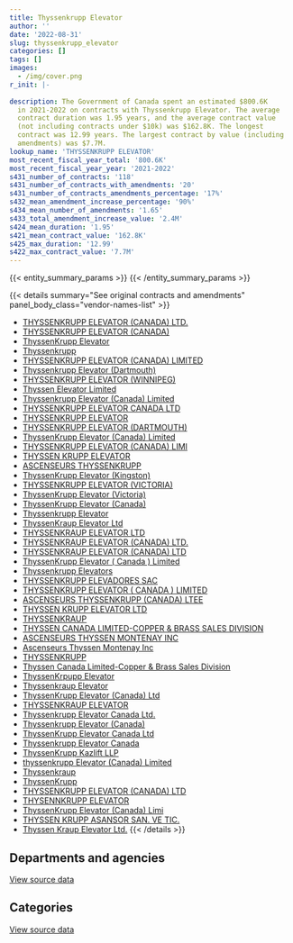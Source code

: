 ```yaml
---
title: Thyssenkrupp Elevator
author: ''
date: '2022-08-31'
slug: thyssenkrupp_elevator
categories: []
tags: []
images:
  - /img/cover.png
r_init: |-
  
description: The Government of Canada spent an estimated $800.6K
  in 2021-2022 on contracts with Thyssenkrupp Elevator. The average
  contract duration was 1.95 years, and the average contract value
  (not including contracts under $10k) was $162.8K. The longest
  contract was 12.99 years. The largest contract by value (including
  amendments) was $7.7M.
lookup_name: 'THYSSENKRUPP ELEVATOR'
most_recent_fiscal_year_total: '800.6K'
most_recent_fiscal_year_year: '2021-2022'
s431_number_of_contracts: '118'
s431_number_of_contracts_with_amendments: '20'
s431_number_of_contracts_amendments_percentage: '17%'
s432_mean_amendment_increase_percentage: '90%'
s434_mean_number_of_amendments: '1.65'
s433_total_amendment_increase_value: '2.4M'
s424_mean_duration: '1.95'
s421_mean_contract_value: '162.8K'
s425_max_duration: '12.99'
s422_max_contract_value: '7.7M'
---
```


<script src="/rmarkdown-libs/htmlwidgets/htmlwidgets.js"></script>
<link href="/rmarkdown-libs/datatables-css/datatables-crosstalk.css" rel="stylesheet" />
<script src="/rmarkdown-libs/datatables-binding/datatables.js"></script>
<script src="/rmarkdown-libs/jquery/jquery-3.6.0.min.js"></script>
<link href="/rmarkdown-libs/dt-core-bootstrap/css/dataTables.bootstrap.min.css" rel="stylesheet" />
<link href="/rmarkdown-libs/dt-core-bootstrap/css/dataTables.bootstrap.extra.css" rel="stylesheet" />
<script src="/rmarkdown-libs/dt-core-bootstrap/js/jquery.dataTables.min.js"></script>
<script src="/rmarkdown-libs/dt-core-bootstrap/js/dataTables.bootstrap.min.js"></script>
<link href="/rmarkdown-libs/crosstalk/css/crosstalk.min.css" rel="stylesheet" />
<script src="/rmarkdown-libs/crosstalk/js/crosstalk.min.js"></script>
<script src="/rmarkdown-libs/htmlwidgets/htmlwidgets.js"></script>
<link href="/rmarkdown-libs/datatables-css/datatables-crosstalk.css" rel="stylesheet" />
<script src="/rmarkdown-libs/datatables-binding/datatables.js"></script>
<script src="/rmarkdown-libs/jquery/jquery-3.6.0.min.js"></script>
<link href="/rmarkdown-libs/dt-core-bootstrap/css/dataTables.bootstrap.min.css" rel="stylesheet" />
<link href="/rmarkdown-libs/dt-core-bootstrap/css/dataTables.bootstrap.extra.css" rel="stylesheet" />
<script src="/rmarkdown-libs/dt-core-bootstrap/js/jquery.dataTables.min.js"></script>
<script src="/rmarkdown-libs/dt-core-bootstrap/js/dataTables.bootstrap.min.js"></script>
<link href="/rmarkdown-libs/crosstalk/css/crosstalk.min.css" rel="stylesheet" />
<script src="/rmarkdown-libs/crosstalk/js/crosstalk.min.js"></script>

{{< entity_summary_params >}}
{{< /entity_summary_params >}}

{{< details summary="See original contracts and amendments" panel_body_class="vendor-names-list" >}}
- [THYSSENKRUPP ELEVATOR (CANADA) LTD.](https://search.open.canada.ca/en/ct/?sort=contract_value_f%20desc&page=1&search_text=%22THYSSENKRUPP%20ELEVATOR%20%28CANADA%29%20LTD.%22)
- [THYSSENKRUPP ELEVATOR (CANADA)](https://search.open.canada.ca/en/ct/?sort=contract_value_f%20desc&page=1&search_text=%22THYSSENKRUPP%20ELEVATOR%20%28CANADA%29%22)
- [ThyssenKrupp Elevator](https://search.open.canada.ca/en/ct/?sort=contract_value_f%20desc&page=1&search_text=%22ThyssenKrupp%20Elevator%22)
- [Thyssenkrupp](https://search.open.canada.ca/en/ct/?sort=contract_value_f%20desc&page=1&search_text=%22Thyssenkrupp%22)
- [THYSSENKRUPP ELEVATOR (CANADA) LIMITED](https://search.open.canada.ca/en/ct/?sort=contract_value_f%20desc&page=1&search_text=%22THYSSENKRUPP%20ELEVATOR%20%28CANADA%29%20LIMITED%22)
- [Thyssenkrupp Elevator (Dartmouth)](https://search.open.canada.ca/en/ct/?sort=contract_value_f%20desc&page=1&search_text=%22Thyssenkrupp%20Elevator%20%28Dartmouth%29%22)
- [THYSSENKRUPP ELEVATOR (WINNIPEG)](https://search.open.canada.ca/en/ct/?sort=contract_value_f%20desc&page=1&search_text=%22THYSSENKRUPP%20ELEVATOR%20%28WINNIPEG%29%22)
- [Thyssen Elevator Limited](https://search.open.canada.ca/en/ct/?sort=contract_value_f%20desc&page=1&search_text=%22Thyssen%20Elevator%20Limited%22)
- [Thyssenkrupp Elevator (Canada) Limited](https://search.open.canada.ca/en/ct/?sort=contract_value_f%20desc&page=1&search_text=%22Thyssenkrupp%20Elevator%20%28Canada%29%20Limited%22)
- [THYSSENKRUPP ELEVATOR CANADA LTD](https://search.open.canada.ca/en/ct/?sort=contract_value_f%20desc&page=1&search_text=%22THYSSENKRUPP%20ELEVATOR%20CANADA%20LTD%22)
- [THYSSENKRUPP ELEVATOR](https://search.open.canada.ca/en/ct/?sort=contract_value_f%20desc&page=1&search_text=%22THYSSENKRUPP%20ELEVATOR%22)
- [THYSSENKRUPP ELEVATOR (DARTMOUTH)](https://search.open.canada.ca/en/ct/?sort=contract_value_f%20desc&page=1&search_text=%22THYSSENKRUPP%20ELEVATOR%20%28DARTMOUTH%29%22)
- [ThyssenKrupp Elevator (Canada) Limited](https://search.open.canada.ca/en/ct/?sort=contract_value_f%20desc&page=1&search_text=%22ThyssenKrupp%20Elevator%20%28Canada%29%20Limited%22)
- [THYSSENKRUPP ELEVATOR (CANADA) LIMI](https://search.open.canada.ca/en/ct/?sort=contract_value_f%20desc&page=1&search_text=%22THYSSENKRUPP%20ELEVATOR%20%28CANADA%29%20LIMI%22)
- [THYSSEN KRUPP ELEVATOR](https://search.open.canada.ca/en/ct/?sort=contract_value_f%20desc&page=1&search_text=%22THYSSEN%20KRUPP%20ELEVATOR%22)
- [ASCENSEURS THYSSENKRUPP](https://search.open.canada.ca/en/ct/?sort=contract_value_f%20desc&page=1&search_text=%22ASCENSEURS%20THYSSENKRUPP%22)
- [ThyssenKrupp Elevator (Kingston)](https://search.open.canada.ca/en/ct/?sort=contract_value_f%20desc&page=1&search_text=%22ThyssenKrupp%20Elevator%20%28Kingston%29%22)
- [THYSSENKRUPP ELEVATOR (VICTORIA)](https://search.open.canada.ca/en/ct/?sort=contract_value_f%20desc&page=1&search_text=%22THYSSENKRUPP%20ELEVATOR%20%28VICTORIA%29%22)
- [ThyssenKrupp Elevator (Victoria)](https://search.open.canada.ca/en/ct/?sort=contract_value_f%20desc&page=1&search_text=%22ThyssenKrupp%20Elevator%20%28Victoria%29%22)
- [ThyssenKrupp Elevator (Canada)](https://search.open.canada.ca/en/ct/?sort=contract_value_f%20desc&page=1&search_text=%22ThyssenKrupp%20Elevator%20%28Canada%29%22)
- [Thyssenkrupp Elevator](https://search.open.canada.ca/en/ct/?sort=contract_value_f%20desc&page=1&search_text=%22Thyssenkrupp%20Elevator%22)
- [ThyssenKraup Elevator Ltd](https://search.open.canada.ca/en/ct/?sort=contract_value_f%20desc&page=1&search_text=%22ThyssenKraup%20Elevator%20Ltd%22)
- [THYSSENKRAUP ELEVATOR LTD](https://search.open.canada.ca/en/ct/?sort=contract_value_f%20desc&page=1&search_text=%22THYSSENKRAUP%20ELEVATOR%20LTD%22)
- [THYSSENKRAUP ELEVATOR (CANADA) LTD.](https://search.open.canada.ca/en/ct/?sort=contract_value_f%20desc&page=1&search_text=%22THYSSENKRAUP%20ELEVATOR%20%28CANADA%29%20LTD.%22)
- [THYSSENKRAUP ELEVATOR (CANADA) LTD](https://search.open.canada.ca/en/ct/?sort=contract_value_f%20desc&page=1&search_text=%22THYSSENKRAUP%20ELEVATOR%20%28CANADA%29%20LTD%22)
- [ThyssenKrupp Elevator ( Canada ) Limited](https://search.open.canada.ca/en/ct/?sort=contract_value_f%20desc&page=1&search_text=%22ThyssenKrupp%20Elevator%20%28%20Canada%20%29%20Limited%22)
- [Thyssenkrupp Elevators](https://search.open.canada.ca/en/ct/?sort=contract_value_f%20desc&page=1&search_text=%22Thyssenkrupp%20Elevators%22)
- [THYSSENKRUPP ELEVADORES SAC](https://search.open.canada.ca/en/ct/?sort=contract_value_f%20desc&page=1&search_text=%22THYSSENKRUPP%20ELEVADORES%20SAC%22)
- [THYSSENKRUPP ELEVATOR ( CANADA ) LIMITED](https://search.open.canada.ca/en/ct/?sort=contract_value_f%20desc&page=1&search_text=%22THYSSENKRUPP%20ELEVATOR%20%28%20CANADA%20%29%20LIMITED%22)
- [ASCENSEURS THYSSENKRUPP (CANADA) LTEE](https://search.open.canada.ca/en/ct/?sort=contract_value_f%20desc&page=1&search_text=%22ASCENSEURS%20THYSSENKRUPP%20%28CANADA%29%20LTEE%22)
- [THYSSEN KRUPP ELEVATOR LTD](https://search.open.canada.ca/en/ct/?sort=contract_value_f%20desc&page=1&search_text=%22THYSSEN%20KRUPP%20ELEVATOR%20LTD%22)
- [THYSSENKRAUP](https://search.open.canada.ca/en/ct/?sort=contract_value_f%20desc&page=1&search_text=%22THYSSENKRAUP%22)
- [THYSSEN CANADA LIMITED-COPPER & BRASS SALES DIVISION](https://search.open.canada.ca/en/ct/?sort=contract_value_f%20desc&page=1&search_text=%22THYSSEN%20CANADA%20LIMITED-COPPER%20%26%20BRASS%20SALES%20DIVISION%22)
- [ASCENSEURS THYSSEN MONTENAY INC](https://search.open.canada.ca/en/ct/?sort=contract_value_f%20desc&page=1&search_text=%22ASCENSEURS%20THYSSEN%20MONTENAY%20INC%22)
- [Ascenseurs Thyssen Montenay Inc](https://search.open.canada.ca/en/ct/?sort=contract_value_f%20desc&page=1&search_text=%22Ascenseurs%20Thyssen%20Montenay%20Inc%22)
- [THYSSENKRUPP](https://search.open.canada.ca/en/ct/?sort=contract_value_f%20desc&page=1&search_text=%22THYSSENKRUPP%22)
- [Thyssen Canada Limited-Copper & Brass Sales Division](https://search.open.canada.ca/en/ct/?sort=contract_value_f%20desc&page=1&search_text=%22Thyssen%20Canada%20Limited-Copper%20%26%20Brass%20Sales%20Division%22)
- [ThyssenKrpupp Elevator](https://search.open.canada.ca/en/ct/?sort=contract_value_f%20desc&page=1&search_text=%22ThyssenKrpupp%20Elevator%22)
- [Thyssenkraup Elevator](https://search.open.canada.ca/en/ct/?sort=contract_value_f%20desc&page=1&search_text=%22Thyssenkraup%20Elevator%22)
- [ThyssenKrupp Elevator (Canada) Ltd](https://search.open.canada.ca/en/ct/?sort=contract_value_f%20desc&page=1&search_text=%22ThyssenKrupp%20Elevator%20%28Canada%29%20Ltd%22)
- [THYSSENKRAUP ELEVATOR](https://search.open.canada.ca/en/ct/?sort=contract_value_f%20desc&page=1&search_text=%22THYSSENKRAUP%20ELEVATOR%22)
- [Thyssenkrupp Elevator Canada Ltd.](https://search.open.canada.ca/en/ct/?sort=contract_value_f%20desc&page=1&search_text=%22Thyssenkrupp%20Elevator%20Canada%20Ltd.%22)
- [Thyssenkrupp Elevator (Canada)](https://search.open.canada.ca/en/ct/?sort=contract_value_f%20desc&page=1&search_text=%22Thyssenkrupp%20Elevator%20%28Canada%29%22)
- [ThyssenKrupp Elevator Canada Ltd](https://search.open.canada.ca/en/ct/?sort=contract_value_f%20desc&page=1&search_text=%22ThyssenKrupp%20Elevator%20Canada%20Ltd%22)
- [Thyssenkrupp Elevator Canada](https://search.open.canada.ca/en/ct/?sort=contract_value_f%20desc&page=1&search_text=%22Thyssenkrupp%20Elevator%20Canada%22)
- [ThyssenKrupp Kazlift LLP](https://search.open.canada.ca/en/ct/?sort=contract_value_f%20desc&page=1&search_text=%22ThyssenKrupp%20Kazlift%20LLP%22)
- [thyssenkrupp Elevator (Canada) Limited](https://search.open.canada.ca/en/ct/?sort=contract_value_f%20desc&page=1&search_text=%22thyssenkrupp%20Elevator%20%28Canada%29%20Limited%22)
- [Thyssenkraup](https://search.open.canada.ca/en/ct/?sort=contract_value_f%20desc&page=1&search_text=%22Thyssenkraup%22)
- [ThyssenKrupp](https://search.open.canada.ca/en/ct/?sort=contract_value_f%20desc&page=1&search_text=%22ThyssenKrupp%22)
- [THYSSENKRUPP ELEVATOR (CANADA) LTD](https://search.open.canada.ca/en/ct/?sort=contract_value_f%20desc&page=1&search_text=%22THYSSENKRUPP%20ELEVATOR%20%28CANADA%29%20LTD%22)
- [THYSENNKRUPP ELEVATOR](https://search.open.canada.ca/en/ct/?sort=contract_value_f%20desc&page=1&search_text=%22THYSENNKRUPP%20ELEVATOR%22)
- [ThyssenKrupp Elevator (Canada) Limi](https://search.open.canada.ca/en/ct/?sort=contract_value_f%20desc&page=1&search_text=%22ThyssenKrupp%20Elevator%20%28Canada%29%20Limi%22)
- [THYSSEN KRUPP ASANSOR SAN. VE TIC.](https://search.open.canada.ca/en/ct/?sort=contract_value_f%20desc&page=1&search_text=%22THYSSEN%20KRUPP%20ASANSOR%20SAN.%20VE%20TIC.%22)
- [Thyssen Kraup Elevator Ltd.](https://search.open.canada.ca/en/ct/?sort=contract_value_f%20desc&page=1&search_text=%22Thyssen%20Kraup%20Elevator%20Ltd.%22)
{{< /details >}}

## Departments and agencies

<div id="htmlwidget-1" style="width:100%;height:auto;" class="datatables html-widget"></div>
<script type="application/json" data-for="htmlwidget-1">{"x":{"style":"bootstrap","filter":"none","vertical":false,"data":[["<a href=\"/departments/aafc-aac/\">Agriculture and Agri-Food Canada<\/a>","<a href=\"/departments/cfia-acia/\">Canadian Food Inspection Agency<\/a>","<a href=\"/departments/csa-asc/\">Canadian Space Agency<\/a>","<a href=\"/departments/csc-scc/\">Correctional Service of Canada<\/a>","<a href=\"/departments/dfatd-maecd/\">Global Affairs Canada<\/a>","<a href=\"/departments/dfo-mpo/\">Fisheries and Oceans Canada<\/a>","<a href=\"/departments/dnd-mdn/\">National Defence<\/a>","<a href=\"/departments/ec/\">Environment and Climate Change Canada<\/a>","<a href=\"/departments/hc-sc/\">Health Canada<\/a>","<a href=\"/departments/ic/\">Innovation, Science and Economic Development Canada<\/a>","<a href=\"/departments/isc-sac/\">Indigenous Services Canada<\/a>","<a href=\"/departments/nrc-cnrc/\">National Research Council Canada<\/a>","<a href=\"/departments/nrcan-rncan/\">Natural Resources Canada<\/a>","<a href=\"/departments/pc/\">Parks Canada<\/a>","<a href=\"/departments/pwgsc-tpsgc/\">Public Services and Procurement Canada<\/a>","<a href=\"/departments/rcmp-grc/\">Royal Canadian Mounted Police<\/a>","<a href=\"/departments/tc/\">Transport Canada<\/a>"],[null,null,29425.62,698695.1,11063.1,10095.33,428172.85,28113.23,10370.21,null,null,20539.28,113703.89,132843.14,1200172.87,4429.63,null],[null,78723.25,16745.58,26583.34,8879.73,10122.99,304187.04,9080.05,28566.49,null,11684.66,20622.78,33060.51,91559.55,1883764.73,4441.77,542320.43],[null,null,15098.47,26774.99,8855.47,34641.39,281133.95,8743.34,31840.21,217141.93,15565.33,18617.18,32970.18,40559.2,1369126.97,4429.63,16189.03],[18900,null,null,102359.3,8831.21,null,388013.37,10778.89,8438.22,null,15565.33,97652.25,32970.18,13860.31,85233.24,1856.8,16189.03]],"container":"<table class=\"table table-striped table-hover row-border order-column display\">\n  <thead>\n    <tr>\n      <th>Department<\/th>\n      <th>2018-2019<\/th>\n      <th>2019-2020<\/th>\n      <th>2020-2021<\/th>\n      <th>2021-2022<\/th>\n    <\/tr>\n  <\/thead>\n<\/table>","options":{"order":[[4,"desc"]],"pageLength":10,"autoWidth":true,"columnDefs":[{"targets":1,"render":"function(data, type, row, meta) {\n    return type !== 'display' ? data : DTWidget.formatCurrency(data, \"$\", 2, 3, \",\", \".\", true, null);\n  }"},{"targets":2,"render":"function(data, type, row, meta) {\n    return type !== 'display' ? data : DTWidget.formatCurrency(data, \"$\", 2, 3, \",\", \".\", true, null);\n  }"},{"targets":3,"render":"function(data, type, row, meta) {\n    return type !== 'display' ? data : DTWidget.formatCurrency(data, \"$\", 2, 3, \",\", \".\", true, null);\n  }"},{"targets":4,"render":"function(data, type, row, meta) {\n    return type !== 'display' ? data : DTWidget.formatCurrency(data, \"$\", 2, 3, \",\", \".\", true, null);\n  }"},{"width":"16%","targets":[1,2,3,4]},{"className":"dt-right","targets":[1,2,3,4]}],"orderClasses":false}},"evals":["options.columnDefs.0.render","options.columnDefs.1.render","options.columnDefs.2.render","options.columnDefs.3.render"],"jsHooks":[]}</script>
<p class="text-right">
<a href="https://github.com/GoC-Spending/contracts-data/tree/main/data/out/vendors/thyssenkrupp_elevator/summary_by_fiscal_year_by_department.csv" class="source-data-link btn btn-link">View source data</a>
</p>

## Categories

<div id="htmlwidget-2" style="width:100%;height:auto;" class="datatables html-widget"></div>
<script type="application/json" data-for="htmlwidget-2">{"x":{"style":"bootstrap","filter":"none","vertical":false,"data":[["<a href=\"/categories/facilities_and_construction/\">Facilities and construction<\/a>","<a href=\"/categories/office_management/\">Office management<\/a>","<a href=\"/categories/defence/\">Defence<\/a>","<a href=\"/categories/professional_services/\">Professional services<\/a>","<a href=\"/categories/transportation_and_logistics/\">Transportation and logistics<\/a>","<a href=\"/categories/industrial_products_and_services/\">Industrial products and services<\/a>"],[1382497.05,760967,55742.74,178325.56,null,310091.88],[1931804.25,5069.64,null,343095.23,526087.05,264286.73],[1374750.31,6904.55,113746.39,121259.16,null,505026.86],[52518.3,1721.41,388013.37,1947,null,356448.06]],"container":"<table class=\"table table-striped table-hover row-border order-column display\">\n  <thead>\n    <tr>\n      <th>Category<\/th>\n      <th>2018-2019<\/th>\n      <th>2019-2020<\/th>\n      <th>2020-2021<\/th>\n      <th>2021-2022<\/th>\n    <\/tr>\n  <\/thead>\n<\/table>","options":{"order":[[4,"desc"]],"dom":"t","pageLength":30,"autoWidth":true,"columnDefs":[{"targets":1,"render":"function(data, type, row, meta) {\n    return type !== 'display' ? data : DTWidget.formatCurrency(data, \"$\", 2, 3, \",\", \".\", true, null);\n  }"},{"targets":2,"render":"function(data, type, row, meta) {\n    return type !== 'display' ? data : DTWidget.formatCurrency(data, \"$\", 2, 3, \",\", \".\", true, null);\n  }"},{"targets":3,"render":"function(data, type, row, meta) {\n    return type !== 'display' ? data : DTWidget.formatCurrency(data, \"$\", 2, 3, \",\", \".\", true, null);\n  }"},{"targets":4,"render":"function(data, type, row, meta) {\n    return type !== 'display' ? data : DTWidget.formatCurrency(data, \"$\", 2, 3, \",\", \".\", true, null);\n  }"},{"width":"16%","targets":[1,2,3,4]},{"className":"dt-right","targets":[1,2,3,4]}],"orderClasses":false,"lengthMenu":[10,25,30,50,100]}},"evals":["options.columnDefs.0.render","options.columnDefs.1.render","options.columnDefs.2.render","options.columnDefs.3.render"],"jsHooks":[]}</script>
<p class="text-right">
<a href="https://github.com/GoC-Spending/contracts-data/tree/main/data/out/vendors/thyssenkrupp_elevator/summary_by_fiscal_year_by_category.csv" class="source-data-link btn btn-link">View source data</a>
</p>
